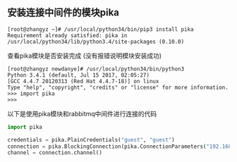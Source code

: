 ## 安装连接中间件的模块pika

```shell
[root@zhangyz ~]# /usr/local/python34/bin/pip3 install pika
Requirement already satisfied: pika in /usr/local/python34/lib/python3.4/site-packages (0.10.0)
```

查看pika模块是否安装完成 (没有报错说明模块安装成功)
```shell
[root@zhangyz newdanye]# /usr/local/python34/bin/python3
Python 3.4.1 (default, Jul 15 2017, 02:05:27) 
[GCC 4.4.7 20120313 (Red Hat 4.4.7-18)] on linux
Type "help", "copyright", "credits" or "license" for more information.
>>> import pika
>>> 
```

以下是使用pika模块和rabbitmq中间件进行连接的代码
```python
import pika

credentials = pika.PlainCredentials("guest", "guest")
connection = pika.BlockingConnection(pika.ConnectionParameters("192.168.1.1", 5672, '/', credentials))
channel = connection.channel()
```
